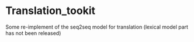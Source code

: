 # Translation_tookit
Some re-implement of the seq2seq model for translation (lexical model part has not been released)
